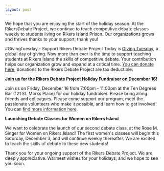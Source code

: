 ```yaml
---
layout: post
---
```


We hope that you are enjoying the start of the holiday season. At the RikersDebate Project, we continue to teach competitive debate classes weekly to students living on Rikers Island Prison. Our organizations grows and thrives thanks to your support; thank you!

#GivingTuesday - Support Rikers Debate Project
Today is [Giving Tuesday](https://www.givingtuesday.org/ ), a global day of giving. Now more than ever is the time to support teaching students at Rikers Island the skills of competitive debate. Your contribution helps our organization grow and expand at a critical time. [You can donate here](https://www.givingtuesday.org/ ); donations to the Rikers Debate Project are tax deductible.

**Join us for the Rikers Debate Project Holiday Fundraiser on December 16!**

Join us on Friday, December 16 from 7:00pm - 11:00pm at the Ten Degrees Bar (121 St. Marks Place) for our holiday fundraiser. Please bring along friends and colleagues. Please come support our program, meet the passionate volunteers who make it possible, and learn how to get involved! You can [find more information here](https://www.givingtuesday.org/ ).

**Launching Debate Classes for Women on Rikers Island**

We want to celebrate the launch of our second debate class, at the Rose M. Singer for Women on Rikers Island! The first women's classes will begin this Saturday, December 3, and will continue weekly thereafter.  We are excited to teach the skills of debate to these new students!  

Thank you for your ongoing support of the Rikers Debate Project.  We are deeply appreciative.  Warmest wishes for your holidays, and we hope to see you soon.  
